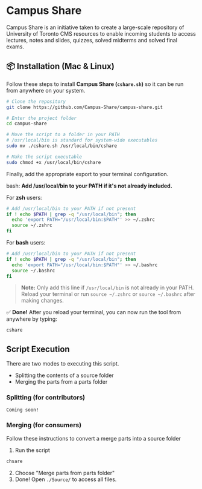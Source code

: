 # Campus Share

Campus Share is an initiative taken to create a large-scale repository of University of Toronto CMS resources to enable incoming students to access lectures, notes and slides, quizzes, solved midterms and solved final exams.

## 📦 Installation (Mac & Linux)

Follow these steps to install **Campus Share (`cshare.sh`)** so it can be run from anywhere on your system.

```bash
# Clone the repository
git clone https://github.com/Campus-Share/campus-share.git

# Enter the project folder
cd campus-share

# Move the script to a folder in your PATH
# /usr/local/bin is standard for system-wide executables
sudo mv ./cshare.sh /usr/local/bin/cshare

# Make the script executable
sudo chmod +x /usr/local/bin/cshare
```

Finally, add the appropriate export to your terminal configuration.

bash:
**Add /usr/local/bin to your PATH if it's not already included.**

For **zsh** users:

```bash
# Add /usr/local/bin to your PATH if not present
if ! echo $PATH | grep -q "/usr/local/bin"; then
  echo 'export PATH="/usr/local/bin:$PATH"' >> ~/.zshrc
  source ~/.zshrc
fi
```

For **bash** users:

```bash
# Add /usr/local/bin to your PATH if not present
if ! echo $PATH | grep -q "/usr/local/bin"; then
  echo 'export PATH="/usr/local/bin:$PATH"' >> ~/.bashrc
  source ~/.bashrc
fi
```

> **Note:** Only add this line if `/usr/local/bin` is not already in your PATH. Reload your terminal or run `source ~/.zshrc` or `source ~/.bashrc` after making changes.

✅ **Done!** After you reload your terminal, you can now run the tool from anywhere by typing:

```bash
cshare
```

## Script Execution

There are two modes to executing this script.

- Splitting the contents of a source folder
- Merging the parts from a parts folder

### Splitting (for contributors)

`Coming soon!`

### Merging (for consumers)

Follow these instructions to convert a merge parts into a source folder

1. Run the script

```bash
chsare
```

2. Choose "Merge parts from parts folder"
3. Done! Open `./Source/` to access all files.
